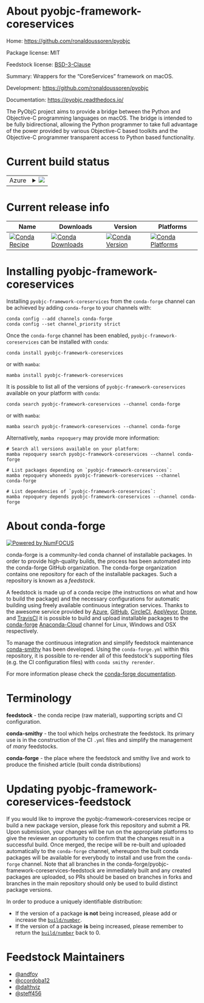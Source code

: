 About pyobjc-framework-coreservices
===================================

Home: https://github.com/ronaldoussoren/pyobjc

Package license: MIT

Feedstock license: [BSD-3-Clause](https://github.com/conda-forge/pyobjc-framework-coreservices-feedstock/blob/main/LICENSE.txt)

Summary: Wrappers for the “CoreServices” framework on macOS.

Development: https://github.com/ronaldoussoren/pyobjc

Documentation: https://pyobjc.readthedocs.io/

The PyObjC project aims to provide a bridge between the Python and
Objective-C programming languages on macOS. The bridge is intended to be
fully bidirectional, allowing the Python programmer to take full advantage
of the power provided by various Objective-C based toolkits and the
Objective-C programmer transparent access to Python based functionality.


Current build status
====================


<table>
    
  <tr>
    <td>Azure</td>
    <td>
      <details>
        <summary>
          <a href="https://dev.azure.com/conda-forge/feedstock-builds/_build/latest?definitionId=16218&branchName=main">
            <img src="https://dev.azure.com/conda-forge/feedstock-builds/_apis/build/status/pyobjc-framework-coreservices-feedstock?branchName=main">
          </a>
        </summary>
        <table>
          <thead><tr><th>Variant</th><th>Status</th></tr></thead>
          <tbody><tr>
              <td>osx_64_python3.10.____cpython</td>
              <td>
                <a href="https://dev.azure.com/conda-forge/feedstock-builds/_build/latest?definitionId=16218&branchName=main">
                  <img src="https://dev.azure.com/conda-forge/feedstock-builds/_apis/build/status/pyobjc-framework-coreservices-feedstock?branchName=main&jobName=osx&configuration=osx_64_python3.10.____cpython" alt="variant">
                </a>
              </td>
            </tr><tr>
              <td>osx_64_python3.7.____cpython</td>
              <td>
                <a href="https://dev.azure.com/conda-forge/feedstock-builds/_build/latest?definitionId=16218&branchName=main">
                  <img src="https://dev.azure.com/conda-forge/feedstock-builds/_apis/build/status/pyobjc-framework-coreservices-feedstock?branchName=main&jobName=osx&configuration=osx_64_python3.7.____cpython" alt="variant">
                </a>
              </td>
            </tr><tr>
              <td>osx_64_python3.8.____cpython</td>
              <td>
                <a href="https://dev.azure.com/conda-forge/feedstock-builds/_build/latest?definitionId=16218&branchName=main">
                  <img src="https://dev.azure.com/conda-forge/feedstock-builds/_apis/build/status/pyobjc-framework-coreservices-feedstock?branchName=main&jobName=osx&configuration=osx_64_python3.8.____cpython" alt="variant">
                </a>
              </td>
            </tr><tr>
              <td>osx_64_python3.9.____cpython</td>
              <td>
                <a href="https://dev.azure.com/conda-forge/feedstock-builds/_build/latest?definitionId=16218&branchName=main">
                  <img src="https://dev.azure.com/conda-forge/feedstock-builds/_apis/build/status/pyobjc-framework-coreservices-feedstock?branchName=main&jobName=osx&configuration=osx_64_python3.9.____cpython" alt="variant">
                </a>
              </td>
            </tr><tr>
              <td>osx_arm64_python3.10.____cpython</td>
              <td>
                <a href="https://dev.azure.com/conda-forge/feedstock-builds/_build/latest?definitionId=16218&branchName=main">
                  <img src="https://dev.azure.com/conda-forge/feedstock-builds/_apis/build/status/pyobjc-framework-coreservices-feedstock?branchName=main&jobName=osx&configuration=osx_arm64_python3.10.____cpython" alt="variant">
                </a>
              </td>
            </tr><tr>
              <td>osx_arm64_python3.8.____cpython</td>
              <td>
                <a href="https://dev.azure.com/conda-forge/feedstock-builds/_build/latest?definitionId=16218&branchName=main">
                  <img src="https://dev.azure.com/conda-forge/feedstock-builds/_apis/build/status/pyobjc-framework-coreservices-feedstock?branchName=main&jobName=osx&configuration=osx_arm64_python3.8.____cpython" alt="variant">
                </a>
              </td>
            </tr><tr>
              <td>osx_arm64_python3.9.____cpython</td>
              <td>
                <a href="https://dev.azure.com/conda-forge/feedstock-builds/_build/latest?definitionId=16218&branchName=main">
                  <img src="https://dev.azure.com/conda-forge/feedstock-builds/_apis/build/status/pyobjc-framework-coreservices-feedstock?branchName=main&jobName=osx&configuration=osx_arm64_python3.9.____cpython" alt="variant">
                </a>
              </td>
            </tr>
          </tbody>
        </table>
      </details>
    </td>
  </tr>
</table>

Current release info
====================

| Name | Downloads | Version | Platforms |
| --- | --- | --- | --- |
| [![Conda Recipe](https://img.shields.io/badge/recipe-pyobjc--framework--coreservices-green.svg)](https://anaconda.org/conda-forge/pyobjc-framework-coreservices) | [![Conda Downloads](https://img.shields.io/conda/dn/conda-forge/pyobjc-framework-coreservices.svg)](https://anaconda.org/conda-forge/pyobjc-framework-coreservices) | [![Conda Version](https://img.shields.io/conda/vn/conda-forge/pyobjc-framework-coreservices.svg)](https://anaconda.org/conda-forge/pyobjc-framework-coreservices) | [![Conda Platforms](https://img.shields.io/conda/pn/conda-forge/pyobjc-framework-coreservices.svg)](https://anaconda.org/conda-forge/pyobjc-framework-coreservices) |

Installing pyobjc-framework-coreservices
========================================

Installing `pyobjc-framework-coreservices` from the `conda-forge` channel can be achieved by adding `conda-forge` to your channels with:

```
conda config --add channels conda-forge
conda config --set channel_priority strict
```

Once the `conda-forge` channel has been enabled, `pyobjc-framework-coreservices` can be installed with `conda`:

```
conda install pyobjc-framework-coreservices
```

or with `mamba`:

```
mamba install pyobjc-framework-coreservices
```

It is possible to list all of the versions of `pyobjc-framework-coreservices` available on your platform with `conda`:

```
conda search pyobjc-framework-coreservices --channel conda-forge
```

or with `mamba`:

```
mamba search pyobjc-framework-coreservices --channel conda-forge
```

Alternatively, `mamba repoquery` may provide more information:

```
# Search all versions available on your platform:
mamba repoquery search pyobjc-framework-coreservices --channel conda-forge

# List packages depending on `pyobjc-framework-coreservices`:
mamba repoquery whoneeds pyobjc-framework-coreservices --channel conda-forge

# List dependencies of `pyobjc-framework-coreservices`:
mamba repoquery depends pyobjc-framework-coreservices --channel conda-forge
```


About conda-forge
=================

[![Powered by
NumFOCUS](https://img.shields.io/badge/powered%20by-NumFOCUS-orange.svg?style=flat&colorA=E1523D&colorB=007D8A)](https://numfocus.org)

conda-forge is a community-led conda channel of installable packages.
In order to provide high-quality builds, the process has been automated into the
conda-forge GitHub organization. The conda-forge organization contains one repository
for each of the installable packages. Such a repository is known as a *feedstock*.

A feedstock is made up of a conda recipe (the instructions on what and how to build
the package) and the necessary configurations for automatic building using freely
available continuous integration services. Thanks to the awesome service provided by
[Azure](https://azure.microsoft.com/en-us/services/devops/), [GitHub](https://github.com/),
[CircleCI](https://circleci.com/), [AppVeyor](https://www.appveyor.com/),
[Drone](https://cloud.drone.io/welcome), and [TravisCI](https://travis-ci.com/)
it is possible to build and upload installable packages to the
[conda-forge](https://anaconda.org/conda-forge) [Anaconda-Cloud](https://anaconda.org/)
channel for Linux, Windows and OSX respectively.

To manage the continuous integration and simplify feedstock maintenance
[conda-smithy](https://github.com/conda-forge/conda-smithy) has been developed.
Using the ``conda-forge.yml`` within this repository, it is possible to re-render all of
this feedstock's supporting files (e.g. the CI configuration files) with ``conda smithy rerender``.

For more information please check the [conda-forge documentation](https://conda-forge.org/docs/).

Terminology
===========

**feedstock** - the conda recipe (raw material), supporting scripts and CI configuration.

**conda-smithy** - the tool which helps orchestrate the feedstock.
                   Its primary use is in the construction of the CI ``.yml`` files
                   and simplify the management of *many* feedstocks.

**conda-forge** - the place where the feedstock and smithy live and work to
                  produce the finished article (built conda distributions)


Updating pyobjc-framework-coreservices-feedstock
================================================

If you would like to improve the pyobjc-framework-coreservices recipe or build a new
package version, please fork this repository and submit a PR. Upon submission,
your changes will be run on the appropriate platforms to give the reviewer an
opportunity to confirm that the changes result in a successful build. Once
merged, the recipe will be re-built and uploaded automatically to the
`conda-forge` channel, whereupon the built conda packages will be available for
everybody to install and use from the `conda-forge` channel.
Note that all branches in the conda-forge/pyobjc-framework-coreservices-feedstock are
immediately built and any created packages are uploaded, so PRs should be based
on branches in forks and branches in the main repository should only be used to
build distinct package versions.

In order to produce a uniquely identifiable distribution:
 * If the version of a package **is not** being increased, please add or increase
   the [``build/number``](https://docs.conda.io/projects/conda-build/en/latest/resources/define-metadata.html#build-number-and-string).
 * If the version of a package **is** being increased, please remember to return
   the [``build/number``](https://docs.conda.io/projects/conda-build/en/latest/resources/define-metadata.html#build-number-and-string)
   back to 0.

Feedstock Maintainers
=====================

* [@andfoy](https://github.com/andfoy/)
* [@ccordoba12](https://github.com/ccordoba12/)
* [@dalthviz](https://github.com/dalthviz/)
* [@steff456](https://github.com/steff456/)

